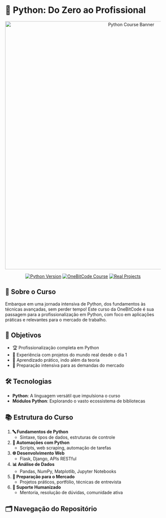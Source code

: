 # 🐍 Python: Do Zero ao Profissional

<div align="center">
  <img src="https://i.imgur.com/YX6UAT0.png" alt="Python Course Banner" width="800">
</div>

<p align="center">
  <a href="https://www.python.org/downloads/"><img src="https://img.shields.io/badge/Python-3.9%2B-blue?style=for-the-badge&logo=python" alt="Python Version"></a>
  <a href="https://onebitcode.com/python"><img src="https://img.shields.io/badge/OneBitCode-Course-orange?style=for-the-badge" alt="OneBitCode Course"></a>
  <a href="#"><img src="https://img.shields.io/badge/Projetos-Reais-green?style=for-the-badge" alt="Real Projects"></a>
</p>

## 🚀 Sobre o Curso

Embarque em uma jornada intensiva de Python, dos fundamentos às técnicas avançadas, sem perder tempo! Este curso da OneBitCode é sua passagem para a profissionalização em Python, com foco em aplicações práticas e relevantes para o mercado de trabalho.

## 🎯 Objetivos

- 🏆 Profissionalização completa em Python
- 💼 Experiência com projetos do mundo real desde o dia 1
- 🧠 Aprendizado prático, indo além da teoria
- 🌟 Preparação intensiva para as demandas do mercado

## 🛠 Tecnologias

- **Python**: A linguagem versátil que impulsiona o curso
- **Módulos Python**: Explorando o vasto ecossistema de bibliotecas

## 📚 Estrutura do Curso

1. **🔤 Fundamentos de Python**
   - Sintaxe, tipos de dados, estruturas de controle
2. **🤖 Automações com Python**
   - Scripts, web scraping, automação de tarefas
3. **🌐 Desenvolvimento Web**
   - Flask, Django, APIs RESTful
4. **📊 Análise de Dados**
   - Pandas, NumPy, Matplotlib, Jupyter Notebooks
5. **💼 Preparação para o Mercado**
   - Projetos práticos, portfólio, técnicas de entrevista
6. **👥 Suporte Humanizado**
   - Mentoria, resolução de dúvidas, comunidade ativa

## 🗂 Navegação do Repositório
